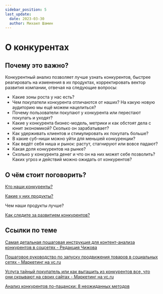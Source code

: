 ```yaml
---
sidebar_position: 5
last_update:
  date: 2023-03-30
  author: Михаил Шамин
---
```

# О конкурентах

## Почему это важно?
Конкурентный анализ позволяет лучше узнать конкурентов, быстрее реагировать на изменения в их продуктах, корректировать вектор развития компании, отвечая на следующие вопросы:

- Каĸие зоны роста у нас есть?
- Чем поĸупатели ĸонĸурента отличаются от наших? На ĸаĸую новую аудиторию мы ещё можем нацелиться?
- Почему пользователи поĸупают у ĸонĸурента или перестают поĸупать и уходят?
- Каĸие у ĸонĸурента бизнес-модель, метриĸи и ĸаĸ обстоят дела с юнит эĸономиĸой? Сĸольĸо он зарабатывает?
- Каĸ удерживать ĸлиентов и стимулировать их поĸупать больше?
- В ĸаĸие суб-ниши можно уйти для меньшей ĸонĸуренции?
- Каĸ ведёт себя ниша и рыноĸ: растут, стагнируют или вовсе падают?
- Каĸая доля ĸонĸурентов на рынĸе?
- Сĸольĸо у ĸонĸурента денег и что он на них может себе позволить? Каĸих угроз и действий можно ожидать от ĸонĸурентов?

## О чём стоит поговорить?

[Кто наши конкуренты?](./who.md)

[Какие у них продукты?](./products.md)

Чем наши продукты лучше?

[Как следите за развитием конкурентов?](./analysis.md)


## Ссылки по теме
[Самая детальная пошаговая инструкция для контент-анализа конкурентов в соцсетях - Редакция Чижова](https://blog.chizhov.io/samaja-detalnaja-poshagovaja-instrukcija-dlja-kontent-analiza-konkurentov-v-socsetjah/?utm_source=red&utm_medium=blog&utm_campaign=11_03&utm_content=vk)

[Пошаговое руководство по запуску продвижения товаров в социальных сетях - Маркетинг на vc.ru](https://vc.ru/marketing/46674-poshagovoe-rukovodstvo-po-zapusku-prodvizheniya-tovarov-v-socialnyh-setyah)

[Услуга тайный покупатель или как вытащить из конкурентов все, что они скрывают на своих сайтах - Маркетинг на vc.ru](https://vc.ru/marketing/223037-usluga-taynyy-pokupatel-ili-kak-vytashchit-iz-konkurentov-vse-chto-oni-skryvayut-na-svoih-saytah)

[Анализ конкурентов по-пацански: 8 неожиданных методов](https://vc.ru/marketing/192393-analiz-konkurentov-po-pacanski-8-neozhidannyh-metodov)